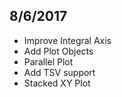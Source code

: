 ## 8/6/2017 ##
 + Improve Integral Axis
 + Add Plot Objects
 + Parallel Plot
 + Add TSV support
 + Stacked XY Plot
